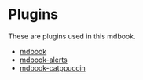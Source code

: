 # Plugins

These are plugins used in this mdbook.
- [mdbook](https://github.com/catppuccin/mdBook)
- [mdbook-alerts](https://github.com/lambdalisue/rs-mdbook-alerts)
- [mdbook-catppuccin](https://github.com/catppuccin/mdBook)
